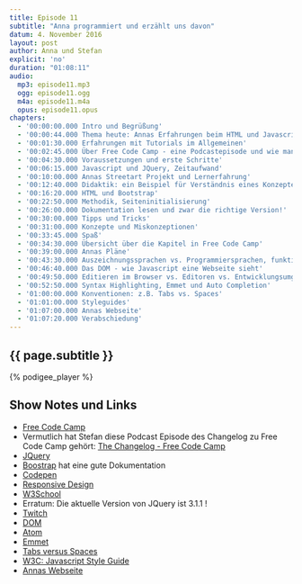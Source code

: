 ```yaml
---
title: Episode 11
subtitle: "Anna programmiert und erzählt uns davon"
datum: 4. November 2016
layout: post
author: Anna und Stefan
explicit: 'no'
duration: "01:08:11"
audio:
  mp3: episode11.mp3
  ogg: episode11.ogg
  m4a: episode11.m4a
  opus: episode11.opus
chapters:
  - '00:00:00.000 Intro und Begrüßung'
  - '00:00:44.000 Thema heute: Annas Erfahrungen beim HTML und Javascript lernen mit Free Code Camp'
  - '00:01:30.000 Erfahrungen mit Tutorials im Allgemeinen'
  - '00:02:45.000 Über Free Code Camp - eine Podcastepisode und wie man anfängt'
  - '00:04:30.000 Voraussetzungen und erste Schritte'
  - '00:06:15.000 Javascript und JQuery, Zeitaufwand'
  - '00:10:00.000 Annas Streetart Projekt und Lernerfahrung'
  - '00:12:40.000 Didaktik: ein Beispiel für Verständnis eines Konzeptes: globale Variablen'
  - '00:16:20.000 HTML und Bootstrap'
  - '00:22:50.000 Methodik, Seiteninitialisierung'
  - '00:26:00.000 Dokumentation lesen und zwar die richtige Version!'
  - '00:30:00.000 Tipps und Tricks'
  - '00:31:00.000 Konzepte und Miskonzeptionen'
  - '00:33:45.000 Spaß'
  - '00:34:30.000 Übersicht über die Kapitel in Free Code Camp'
  - '00:39:00.000 Annas Pläne'
  - '00:43:30.000 Auszeichnungssprachen vs. Programmiersprachen, funktional vs. objektorientiert'
  - '00:46:40.000 Das DOM - wie Javascript eine Webseite sieht'
  - '00:49:50.000 Editieren im Browser vs. Editoren vs. Entwicklungsumgebungen'
  - '00:52:50.000 Syntax Highlighting, Emmet und Auto Completion'
  - '01:00:00.000 Konventionen: z.B. Tabs vs. Spaces'
  - '01:01:00.000 Styleguides'
  - '01:07:00.000 Annas Webseite'
  - '01:07:20.000 Verabschiedung'
---
```


## {{ page.subtitle }}

{% podigee_player %}

## Show Notes und Links

* [Free Code Camp](https://www.freecodecamp.com/)
* Vermutlich hat Stefan diese Podcast Episode des Changelog zu Free Code Camp gehört:
  [The Changelog - Free Code Camp](https://changelog.com/podcast/195)
* [JQuery](https://jquery.com/)
* [Boostrap](http://getbootstrap.com/) hat eine gute Dokumentation
* [Codepen](http://codepen.io/)
* [Responsive Design](https://en.wikipedia.org/wiki/Responsive_web_design)
* [W3School](http://www.w3schools.com/)
* Erratum: Die aktuelle Version von JQuery ist 3.1.1 !
* [Twitch](http://twitch.tv)
* [DOM](https://www.w3.org/DOM/)
* [Atom](https://atom.io/)
* [Emmet](http://emmet.io/)
* [Tabs versus Spaces](https://www.youtube.com/watch?v=SsoOG6ZeyUI)
* [W3C: Javascript Style Guide](http://www.w3schools.com/js/js_conventions.asp)
* [Annas Webseite](http://namenlos.media/)